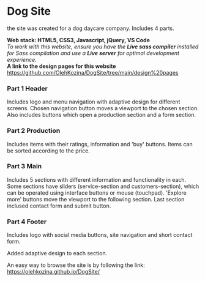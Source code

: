 # Dog Site

the site was created for a dog daycare company. Includes 4 parts.

**Web stack: HTML5, CSS3, Javascript, jQuery, VS Code**   
*To work with this website, ensure you have the **Live sass compiler** installed for Sass compilation and use a **Live server** for optimal development experience.*   
**A link to the design pages for this website** https://github.com/OlehKozina/DogSite/tree/main/design%20pages

### Part 1 Header

Includes logo and menu navigation with adaptive design for different screens. Chosen navigation button moves a viewport to the chosen section. Also includes buttons which open a production section and a form section.

### Part 2 Production
Includes items with their ratings, information and 'buy' buttons. Items can be sorted according to the price. 

### Part 3 Main

Includes 5 sections with different information and functionality in each. Some sections have sliders (service-section and customers-section), which can be operated using interface buttons or mouse (touchpad). 'Explore more' buttons move the viewport to the following section. Last section inclused contact form and submit button.

### Part 4 Footer

Includes logo with social media buttons, site navigation and short contact form.


Added adaptive design to each section.

An easy way to browse the site is by following the link: https://olehkozina.github.io/DogSite/



